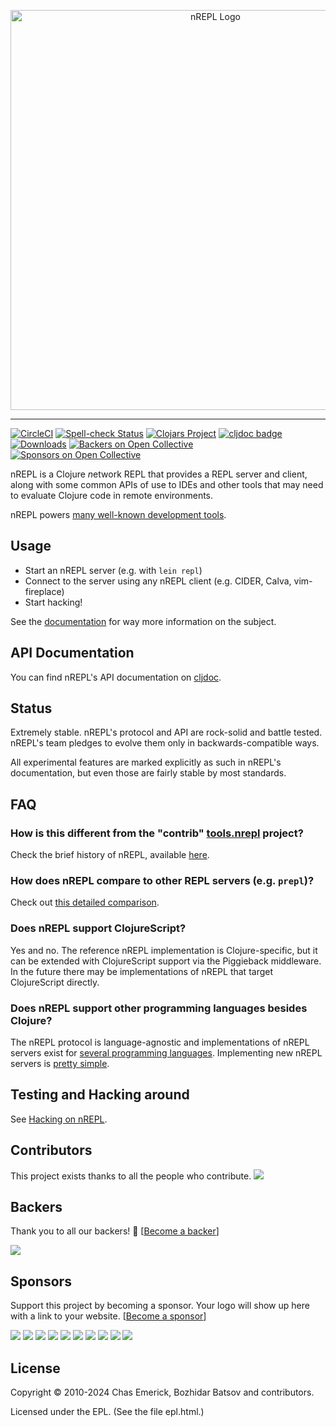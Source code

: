 <p align="center">
  <img src="https://raw.github.com/nrepl/nrepl/master/logo/logo-w1280.png" width="640" alt="nREPL Logo"/>
</p>

----------
[![CircleCI](https://img.shields.io/circleci/build/github/nrepl/nrepl/master.svg)](https://circleci.com/gh/nrepl/nrepl/tree/master)
[![Spell-check Status](https://github.com/nrepl/nrepl/actions/workflows/spell_checking.yml/badge.svg)](https://github.com/nrepl/nrepl/actions/workflows/spell_checking.yml)
[![Clojars Project](https://img.shields.io/clojars/v/nrepl.svg)](https://clojars.org/nrepl/nrepl)
[![cljdoc badge](https://cljdoc.org/badge/nrepl/nrepl)](https://cljdoc.org/d/nrepl/nrepl/CURRENT)
[![Downloads](https://img.shields.io/clojars/dt/nrepl/nrepl?color=cornflowerblue)](https://clojars.org/nrepl/nrepl)
[![Backers on Open Collective](https://opencollective.com/nrepl/backers/badge.svg)](#backers)
[![Sponsors on Open Collective](https://opencollective.com/nrepl/sponsors/badge.svg)](#sponsors)

nREPL is a Clojure *n*etwork REPL that
provides a REPL server and client, along with some common APIs
of use to IDEs and other tools that may need to evaluate Clojure
code in remote environments.

nREPL powers [many well-known development tools](https://nrepl.org/nrepl/usage/clients.html).

## Usage

* Start an nREPL server (e.g. with `lein repl`)
* Connect to the server using any nREPL client (e.g. CIDER, Calva, vim-fireplace)
* Start hacking!

See the [documentation](https://nrepl.org/nrepl/usage/server.html) for way more information on the subject.

## API Documentation

You can find nREPL's API documentation on [cljdoc](https://cljdoc.org/d/nrepl/nrepl/CURRENT).

## Status

Extremely stable. nREPL's protocol and API are rock-solid and battle
tested. nREPL's team pledges to evolve them only in
backwards-compatible ways.

All experimental features are marked explicitly as such in nREPL's
documentation, but even those are fairly stable by most standards.

## FAQ

### How is this different from the "contrib" [tools.nrepl](https://github.com/clojure/tools.nrepl/) project?

Check the brief history of nREPL, available
[here](https://nrepl.org/nrepl/about/history.html).

### How does nREPL compare to other REPL servers (e.g. `prepl`)?

Check out [this detailed comparison](https://nrepl.org/nrepl/alternatives.html).

### Does nREPL support ClojureScript?

Yes and no. The reference nREPL implementation is Clojure-specific, but it can be extended with ClojureScript support
via the Piggieback middleware. In the future there may be implementations of nREPL that target ClojureScript directly.

### Does nREPL support other programming languages besides Clojure?

The nREPL protocol is language-agnostic and implementations of nREPL servers exist for [several programming languages](https://nrepl.org/nrepl/beyond_clojure.html).
Implementing new nREPL servers is [pretty simple](https://nrepl.org/nrepl/building_servers.html).

## Testing and Hacking around

See [Hacking on nREPL](doc/modules/ROOT/pages/hacking_on_nrepl.adoc).

## Contributors

This project exists thanks to all the people who contribute.
<a href="https://github.com/nrepl/nrepl/graphs/contributors"><img src="https://opencollective.com/nrepl/contributors.svg?width=890&button=false" /></a>


## Backers

Thank you to all our backers! 🙏 [[Become a backer](https://opencollective.com/nrepl#backer)]

<a href="https://opencollective.com/nrepl#backers" target="_blank"><img src="https://opencollective.com/nrepl/backers.svg?width=890"></a>


## Sponsors

Support this project by becoming a sponsor. Your logo will show up here with a link to your website. [[Become a sponsor](https://opencollective.com/nrepl#sponsor)]

<a href="https://opencollective.com/nrepl/sponsor/0/website" target="_blank"><img src="https://opencollective.com/nrepl/sponsor/0/avatar.svg"></a>
<a href="https://opencollective.com/nrepl/sponsor/1/website" target="_blank"><img src="https://opencollective.com/nrepl/sponsor/1/avatar.svg"></a>
<a href="https://opencollective.com/nrepl/sponsor/2/website" target="_blank"><img src="https://opencollective.com/nrepl/sponsor/2/avatar.svg"></a>
<a href="https://opencollective.com/nrepl/sponsor/3/website" target="_blank"><img src="https://opencollective.com/nrepl/sponsor/3/avatar.svg"></a>
<a href="https://opencollective.com/nrepl/sponsor/4/website" target="_blank"><img src="https://opencollective.com/nrepl/sponsor/4/avatar.svg"></a>
<a href="https://opencollective.com/nrepl/sponsor/5/website" target="_blank"><img src="https://opencollective.com/nrepl/sponsor/5/avatar.svg"></a>
<a href="https://opencollective.com/nrepl/sponsor/6/website" target="_blank"><img src="https://opencollective.com/nrepl/sponsor/6/avatar.svg"></a>
<a href="https://opencollective.com/nrepl/sponsor/7/website" target="_blank"><img src="https://opencollective.com/nrepl/sponsor/7/avatar.svg"></a>
<a href="https://opencollective.com/nrepl/sponsor/8/website" target="_blank"><img src="https://opencollective.com/nrepl/sponsor/8/avatar.svg"></a>
<a href="https://opencollective.com/nrepl/sponsor/9/website" target="_blank"><img src="https://opencollective.com/nrepl/sponsor/9/avatar.svg"></a>



## License

Copyright © 2010-2024 Chas Emerick, Bozhidar Batsov and contributors.

Licensed under the EPL. (See the file epl.html.)
